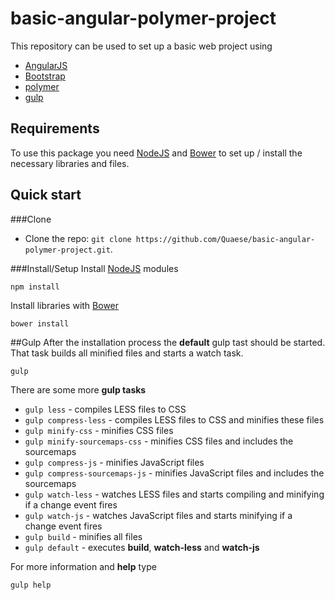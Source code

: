 # basic-angular-polymer-project
This repository can be used to set up a basic web project using
- [AngularJS](https://angularjs.org/)
- [Bootstrap](http://getbootstrap.com/)
- [polymer](https://www.polymer-project.org/1.0/)
- [gulp](http://gulpjs.com/)

## Requirements
To use this package you need [NodeJS](https://nodejs.org) and [Bower](https://bower.io) to set up / install the necessary libraries and files.

## Quick start

###Clone
* Clone the repo: `git clone https://github.com/Quaese/basic-angular-polymer-project.git`.

###Install/Setup
Install [NodeJS](https://nodejs.org) modules  
```
npm install
```
Install libraries with [Bower](https://bower.io)  
```
bower install
```
##Gulp
After the installation process the **default** gulp tast should be started. That task builds all minified files and starts a
watch task.
```
gulp
```
There are some more **gulp tasks**
- `gulp less` - compiles LESS files to CSS
- `gulp compress-less` - compiles LESS files to CSS and minifies these files
- `gulp minify-css` -  minifies CSS files
- `gulp minify-sourcemaps-css` - minifies CSS files and includes the sourcemaps
- `gulp compress-js` - minifies JavaScript files
- `gulp compress-sourcemaps-js` - minifies JavaScript files and includes the sourcemaps
- `gulp watch-less` - watches LESS files and starts compiling and minifying if a change event fires
- `gulp watch-js` - watches JavaScript files and starts minifying if a change event fires
- `gulp build` - minifies all files
- `gulp default` - executes **build**, **watch-less** and **watch-js**

For more information and **help** type
```
gulp help
```